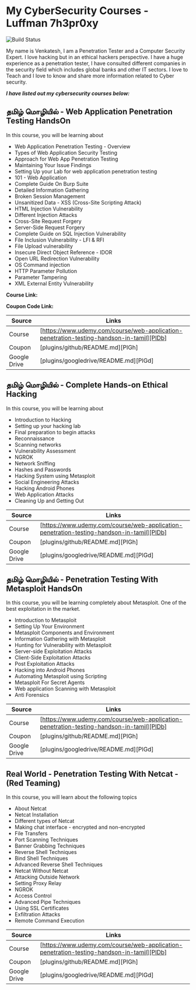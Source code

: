 # My CyberSecurity Courses - Luffman 7h3pr0xy

![Build Status](https://img.shields.io/badge/Luffman-CyberSec-brightgreen)

My name is Venkatesh, I am a Penetration Tester and a Computer Security Expert. I love hacking but in an ethical hackers perspective. I have a huge experience as a penetration tester, I have consulted different companies in the security field which includes global banks and other IT sectors. I love to Teach and I love to know and share more information related to Cyber security.

***I have listed out my cybersecurity courses below:***

## **தமிழ் மொழியில் - Web Application Penetration Testing HandsOn**

In this course, you will be learning about

-   Web Application Penetration Testing - Overview
-   Types of Web Application Security Testing
-   Approach for Web App Penetration Testing
-   Maintaining Your Issue Findings
-   Setting Up your Lab for web application penetration testing
-   101 - Web Application
-   Complete Guide On Burp Suite
-   Detailed Information Gathering
-   Broken Session Management
-   Unsanitized Data - XSS (Cross-Site Scripting Attack)
-   HTML Injection Vulnerability
-   Different Injection Attacks
-   Cross-Site Request Forgery
-   Server-Side Request Forgery
-   Complete Guide on SQL Injection Vulnerability
-   File Inclusion Vulnerability - LFI & RFI
-   File Upload vulnerability
-   Insecure Direct Object Reference - IDOR
-   Open URL Redirection Vulnerability
-   OS Command injection
-   HTTP Parameter Pollution
-   Parameter Tampering
-   XML External Entity Vulnerability

**Course Link:**

**Coupon Code Link:**

| Source | Links |
| ------ | ------ |
| Course | [https://www.udemy.com/course/web-application-penetration-testing-handson-in-tamil][PlDb] |
| Coupon | [plugins/github/README.md][PlGh] |
| Google Drive | [plugins/googledrive/README.md][PlGd] |

## **தமிழ் மொழியில் - Complete Hands-on Ethical Hacking**
In this course, you will be learning about

-   Introduction to Hacking
-   Setting up your hacking lab
-   Final preparation to begin attacks
-   Reconnaissance
-   Scanning networks
-   Vulnerability Assessment
-   NGROK
-   Network Sniffing
-   Hashes and Passwords
-   Hacking System using Metasploit
-   Social Engineering Attacks
-   Hacking Android Phones
-   Web Application Attacks
-   Cleaning Up and Getting Out

| Source | Links |
| ------ | ------ |
| Course | [https://www.udemy.com/course/web-application-penetration-testing-handson-in-tamil][PlDb] |
| Coupon | [plugins/github/README.md][PlGh] |
| Google Drive | [plugins/googledrive/README.md][PlGd] |

## **தமிழ் மொழியில் - Penetration Testing With Metasploit HandsOn**

In this course, you will be learning completely about Metasploit. One of the best exploitation in the market.

-   Introduction to Metasploit
-   Setting Up Your Environment
-   Metasploit Components and Environment
-   Information Gathering with Metasploit
-   Hunting for Vulnerability with Metasploit
-   Server-side Exploitation Attacks
-   Client-Side Exploitation Attacks
-   Post Exploitation Attacks
-   Hacking into Android Phones
-   Automating Metasploit using Scripting
-   Metasploit For Secret Agents
-   Web application Scanning with Metasploit
-   Anti Forensics

| Source | Links |
| ------ | ------ |
| Course | [https://www.udemy.com/course/web-application-penetration-testing-handson-in-tamil][PlDb] |
| Coupon | [plugins/github/README.md][PlGh] |
| Google Drive | [plugins/googledrive/README.md][PlGd] |

## **Real World - Penetration Testing With Netcat - (Red Teaming)**

In this course, you will learn about the following topics

-   About Netcat
-   Netcat Installation
-   Different types of Netcat
-   Making chat interface - encrypted and non-encrypted
-   File Transfers
-   Port Scanning Techniques
-   Banner Grabbing Techniques
-   Reverse Shell Techniques
-   Bind Shell Techniques
-   Advanced Reverse Shell Techniques
-   Netcat Without Netcat
-   Attacking Outside Network
-   Setting Proxy Relay
-   NGROK
-   Access Control
-   Advanced Pipe Techniques
-   Using SSL Certificates
-   Exfiltration Attacks
-   Remote Command Execution

| Source | Links |
| ------ | ------ |
| Course | [https://www.udemy.com/course/web-application-penetration-testing-handson-in-tamil][PlDb] |
| Coupon | [plugins/github/README.md][PlGh] |
| Google Drive | [plugins/googledrive/README.md][PlGd] |




